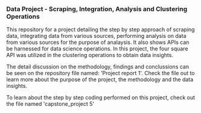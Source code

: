 ### Data Project - Scraping, Integration, Analysis and Clustering Operations
This repository for a project detailing the step by step approach of scraping data, integrating data from various sources, performing analysis on data from various sources for the purpose of analaysis. It also shows APIs can be harnessed for data science operations. In this project, the four square API was utilized in the clustering operations to obtain data insights.

The detail discussion on the methodology, findings and conclussions can be seen on the repository file named: 'Project report 1'. Check the file out to  learn more about the purpose of the project, the methodology and the data insights.

To learn about the step by step coding performed on this project, check out the file named 'capstone_project 5'
